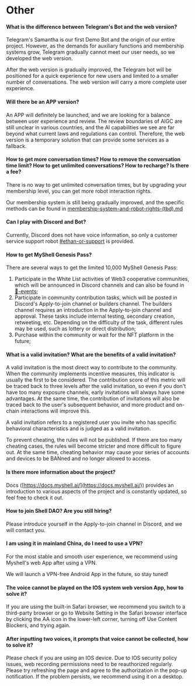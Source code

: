 # Other

#### What is the difference between Telegram's Bot and the web version?

Telegram's Samantha is our first Demo Bot and the origin of our entire project. However, as the demands for auxiliary functions and membership systems grow, Telegram gradually cannot meet our user needs, so we developed the web version.

After the web version is gradually improved, the Telegram bot will be positioned for a quick experience for new users and limited to a smaller number of conversations. The web version will carry a more complete user experience.

#### Will there be an APP version?

An APP will definitely be launched, and we are looking for a balance between user experience and review. The review boundaries of AIGC are still unclear in various countries, and the AI capabilities we see are far beyond what current laws and regulations can control. Therefore, the web version is a temporary solution that can provide some services as a fallback.

#### How to get more conversation times? How to remove the conversation time limit? How to get unlimited conversations? How to recharge? Is there a fee?

There is no way to get unlimited conversation times, but by upgrading your membership level, you can get more robot interaction rights.

Our membership system is still being gradually improved, and the specific methods can be found in [membership-system-and-robot-rights-(tbd).md](../product-manual/membership-system-and-robot-rights-(tbd).md "mention")

#### Can I play with Discord and Bot?

Currently, Discord does not have voice information, so only a customer service support robot [#ethan-or-support](../product-manual/robot-introduction.md#ethan-or-support "mention") is provided.

#### How to get MyShell Genesis Pass?

There are several ways to get the limited 10,000 MyShell Genesis Pass:

1. Participate in the White List activities of Web3 cooperative communities, which will be announced in Discord channels and can also be found in [🎉-events](../🎉-events/ "mention");
2. Participate in community contribution tasks, which will be posted in Discord's Apply-to-join channel or builders channel. The builders channel requires an introduction in the Apply-to-join channel and approval. These tasks include internal testing, secondary creation, retweeting, etc. Depending on the difficulty of the task, different rules may be used, such as lottery or direct distribution;
3. Purchase within the community or wait for the NFT platform in the future;

#### What is a valid invitation? What are the benefits of a valid invitation?

A valid invitation is the most direct way to contribute to the community. When the community implements incentive measures, this indicator is usually the first to be considered. The contribution score of this metric will be traced back to three levels after the valid invitation, so even if you don't have too many exposure channels, early invitations will always have some advantages. At the same time, the contribution of invitations will also be traced back to the user's subsequent behavior, and more product and on-chain interactions will improve this.

A valid invitation refers to a registered user you invite who has specific behavioral characteristics and is judged as a valid invitation.

To prevent cheating, the rules will not be published. If there are too many cheating cases, the rules will become stricter and more difficult to figure out. At the same time, cheating behavior may cause your series of accounts and devices to be BANned and no longer allowed to access.

#### Is there more information about the project?

Docs ([https://docs.myshell.ai/](https://docs.myshell.ai/)) provides an introduction to various aspects of the project and is constantly updated, so feel free to check it out.

#### How to join Shell DAO? Are you still hiring?

Please introduce yourself in the Apply-to-join channel in Discord, and we will contact you.

#### I am using it in mainland China, do I need to use a VPN?

For the most stable and smooth user experience, we recommend using Myshell's web App after using a VPN.

We will launch a VPN-free Android App in the future, so stay tuned!

#### The voice cannot be played on the IOS system web version App, how to solve it?

If you are using the built-in Safari browser, we recommend you switch to a third-party browser or go to Website Setting in the Safari browser interface by clicking the AA icon in the lower-left corner, turning off Use Content Blockers, and trying again.

#### After inputting two voices, it prompts that voice cannot be collected, how to solve it?

Please check if you are using an IOS device. Due to IOS security policy issues, web recording permissions need to be reauthorized regularly. Please try refreshing the page and agree to the authorization in the pop-up notification. If the problem persists, we recommend using it on a desktop.